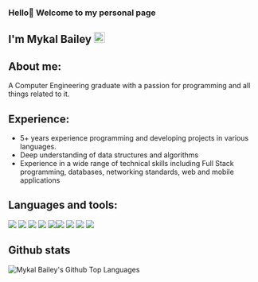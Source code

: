 ### Hello👋  Welcome to my personal page

## I'm Mykal Bailey [<img target ="_blank" alt="mykalBailey | LinkedIn" width="22px" src="https://image.flaticon.com/icons/svg/733/733561.svg" />][linkedin]

## About me:
A Computer Engineering graduate with a passion for programming and all things related to it.  

## Experience:
- 5+ years experience programming and developing projects in various languages.  
- Deep understanding of data structures and algorithms
- Experience in a wide range of technical skills including Full Stack programming, databases, networking standards, web and mobile applications

## Languages and tools:
<img src="https://img.icons8.com/color/48/000000/python.png"/> <img src="https://img.icons8.com/color/48/000000/javascript.png"/> <img src="https://img.icons8.com/color/48/000000/html-5--v1.png"/> <img src="https://img.icons8.com/color/48/000000/css3.png"/> <img src="https://img.icons8.com/color/48/000000/bootstrap.png"/><img src="https://img.icons8.com/color/48/000000/django.png"/> <img src="https://img.icons8.com/nolan/48/flask.png"/> <img src="https://img.icons8.com/fluent/48/000000/swift.png"/> <img src="https://img.icons8.com/color/48/000000/sql.png"/>
<br>

## Github stats
<img align="left" alt="Mykal Bailey's Github Top Languages" src="https://github-readme-stats.vercel.app/api/top-langs/?username=rasbeetech&show_icons=true&hide_border=true&hide_title=true&layout=compact&icon_color=17D778&bg_color=0d1117&text_color=e1e4e8" />

[linkedin]: https://www.linkedin.com/in/mykalbailey/
